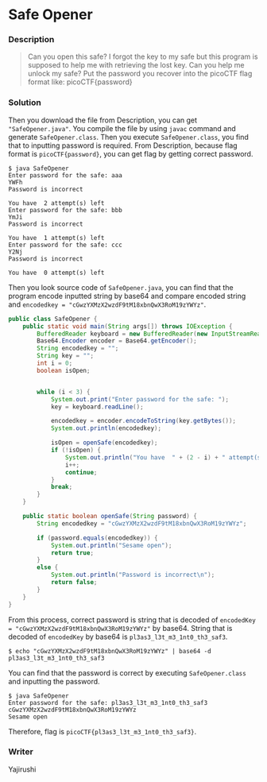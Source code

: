# Safe Opener
### Description
> Can you open this safe? I forgot the key to my safe but this program is supposed to help me with retrieving the lost key. Can you help me unlock my safe? Put the password you recover into the picoCTF flag format like: picoCTF{password}

### Solution
Then you download the file from Description, you can get `"SafeOpener.java"`.
You compile the file by using `javac` command and generate `SafeOpener.class`.
Then you execute `SafeOpener.class`, you find that to inputting password is required.
From Description, because flag format is `picoCTF{password}`, you can get flag by getting correct password.
```
$ java SafeOpener
Enter password for the safe: aaa
YWFh
Password is incorrect

You have  2 attempt(s) left
Enter password for the safe: bbb
YmJi
Password is incorrect

You have  1 attempt(s) left
Enter password for the safe: ccc
Y2Nj
Password is incorrect

You have  0 attempt(s) left
```

Then you look source code of `SafeOpener.java`, you can find that the program encode inputted string by base64 and compare encoded string and `encodedkey = "cGwzYXMzX2wzdF9tM18xbnQwX3RoM19zYWYz"`.
```java
public class SafeOpener {
    public static void main(String args[]) throws IOException {
        BufferedReader keyboard = new BufferedReader(new InputStreamReader(System.in));
        Base64.Encoder encoder = Base64.getEncoder();
        String encodedkey = "";
        String key = "";
        int i = 0;
        boolean isOpen;


        while (i < 3) {
            System.out.print("Enter password for the safe: ");
            key = keyboard.readLine();

            encodedkey = encoder.encodeToString(key.getBytes());
            System.out.println(encodedkey);

            isOpen = openSafe(encodedkey);
            if (!isOpen) {
                System.out.println("You have  " + (2 - i) + " attempt(s) left");
                i++;
                continue;
            }
            break;
        }
    }

    public static boolean openSafe(String password) {
        String encodedkey = "cGwzYXMzX2wzdF9tM18xbnQwX3RoM19zYWYz";

        if (password.equals(encodedkey)) {
            System.out.println("Sesame open");
            return true;
        }
        else {
            System.out.println("Password is incorrect\n");
            return false;
        }
    }
}
```

From this process, correct password is string that is decoded of `encodedKey = "cGwzYXMzX2wzdF9tM18xbnQwX3RoM19zYWYz"` by base64.
String that is decoded of `encodedKey` by base64 is `pl3as3_l3t_m3_1nt0_th3_saf3`.
```
$ echo "cGwzYXMzX2wzdF9tM18xbnQwX3RoM19zYWYz" | base64 -d
pl3as3_l3t_m3_1nt0_th3_saf3
```

You can find that the password is correct by executing `SafeOpener.class` and inputting the password.
```
$ java SafeOpener
Enter password for the safe: pl3as3_l3t_m3_1nt0_th3_saf3
cGwzYXMzX2wzdF9tM18xbnQwX3RoM19zYWYz
Sesame open
```

Therefore, flag is `picoCTF{pl3as3_l3t_m3_1nt0_th3_saf3}`.

### Writer
Yajirushi